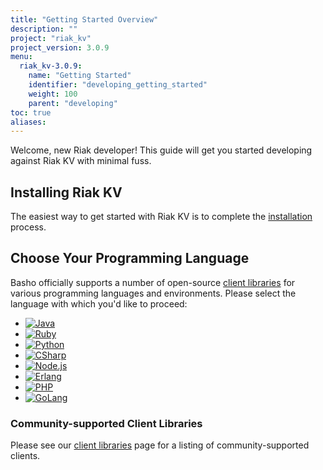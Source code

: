 ```yaml
---
title: "Getting Started Overview"
description: ""
project: "riak_kv"
project_version: 3.0.9
menu:
  riak_kv-3.0.9:
    name: "Getting Started"
    identifier: "developing_getting_started"
    weight: 100
    parent: "developing"
toc: true
aliases:
---
```


[install index]: {{<baseurl>}}riak/kv/3.0.9/setup/installing
[dev client libraries]: {{<baseurl>}}riak/kv/3.0.9/developing/client-libraries

Welcome, new Riak developer! This guide will get you started developing
against Riak KV with minimal fuss.

## Installing Riak KV

The easiest way to get started with Riak KV is to complete the
[installation][install index] process.

## Choose Your Programming Language

Basho officially supports a number of open-source [client libraries][dev client libraries]
for various programming languages and environments. Please select the
language with which you'd like to proceed:

<ul class="clearfix   client-library-logos">
  <li class="float-left"><a class="block   client-library-logo" href="java/"><img src="/riak-docs/images/client_library_logos/java.png" alt="Java"></a></li>
  <li class="float-left"><a class="block   client-library-logo" href="ruby/"><img src="/riak-docs/images/client_library_logos/ruby_small.png" alt="Ruby"></a></li>
  <li class="float-left"><a class="block   client-library-logo" href="python/"><img src="/riak-docs/images/client_library_logos/python.png" alt="Python"></a></li>
  <li class="float-left"><a class="block   client-library-logo" href="csharp/"><img src="/riak-docs/images/client_library_logos/c_sharp.png" alt="CSharp"></a></li>
  <li class="float-left"><a class="block   client-library-logo" href="nodejs/"><img src="/riak-docs/images/client_library_logos/nodejs.png" alt="Node.js"></a></li>
  <li class="float-left"><a class="block   client-library-logo" href="erlang/"><img src="/riak-docs/images/client_library_logos/erlang.png" alt="Erlang"></a></li>
  <li class="float-left"><a class="block   client-library-logo" href="php/"><img src="/riak-docs/images/client_library_logos/php.png" alt="PHP"></a></li>
  <li class="float-left"><a class="block   client-library-logo" href="golang/"><img src="/riak-docs/images/client_library_logos/golang.png" alt="GoLang"></a></li>
</ul>

### Community-supported Client Libraries

Please see our [client libraries][dev client libraries] page for a listing of
community-supported clients.




